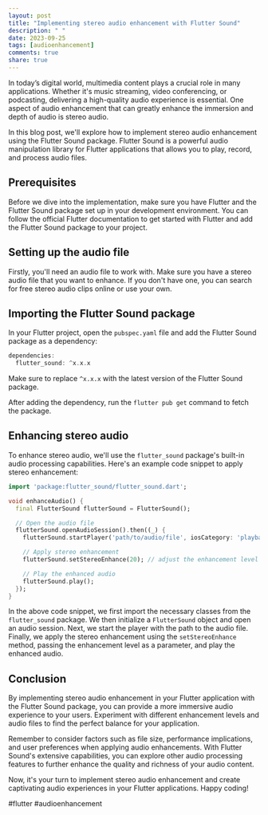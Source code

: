 ```yaml
---
layout: post
title: "Implementing stereo audio enhancement with Flutter Sound"
description: " "
date: 2023-09-25
tags: [audioenhancement]
comments: true
share: true
---
```


In today’s digital world, multimedia content plays a crucial role in many applications. Whether it's music streaming, video conferencing, or podcasting, delivering a high-quality audio experience is essential. One aspect of audio enhancement that can greatly enhance the immersion and depth of audio is stereo audio.

In this blog post, we'll explore how to implement stereo audio enhancement using the Flutter Sound package. Flutter Sound is a powerful audio manipulation library for Flutter applications that allows you to play, record, and process audio files.

## Prerequisites

Before we dive into the implementation, make sure you have Flutter and the Flutter Sound package set up in your development environment. You can follow the official Flutter documentation to get started with Flutter and add the Flutter Sound package to your project.

## Setting up the audio file

Firstly, you'll need an audio file to work with. Make sure you have a stereo audio file that you want to enhance. If you don't have one, you can search for free stereo audio clips online or use your own.

## Importing the Flutter Sound package

In your Flutter project, open the `pubspec.yaml` file and add the Flutter Sound package as a dependency:

```dart
dependencies:
  flutter_sound: ^x.x.x
```
Make sure to replace `^x.x.x` with the latest version of the Flutter Sound package.

After adding the dependency, run the `flutter pub get` command to fetch the package.

## Enhancing stereo audio

To enhance stereo audio, we'll use the `flutter_sound` package's built-in audio processing capabilities. Here's an example code snippet to apply stereo enhancement:

```dart
import 'package:flutter_sound/flutter_sound.dart';

void enhanceAudio() {
  final FlutterSound flutterSound = FlutterSound();

  // Open the audio file
  flutterSound.openAudioSession().then((_) {
    flutterSound.startPlayer('path/to/audio/file', iosCategory: 'playback_mixed');

    // Apply stereo enhancement
    flutterSound.setStereoEnhance(20); // adjust the enhancement level as needed

    // Play the enhanced audio
    flutterSound.play();
  });
}
```
In the above code snippet, we first import the necessary classes from the `flutter_sound` package. We then initialize a `FlutterSound` object and open an audio session. Next, we start the player with the path to the audio file. Finally, we apply the stereo enhancement using the `setStereoEnhance` method, passing the enhancement level as a parameter, and play the enhanced audio.

## Conclusion

By implementing stereo audio enhancement in your Flutter application with the Flutter Sound package, you can provide a more immersive audio experience to your users. Experiment with different enhancement levels and audio files to find the perfect balance for your application.

Remember to consider factors such as file size, performance implications, and user preferences when applying audio enhancements. With Flutter Sound's extensive capabilities, you can explore other audio processing features to further enhance the quality and richness of your audio content.

Now, it's your turn to implement stereo audio enhancement and create captivating audio experiences in your Flutter applications. Happy coding!

#flutter #audioenhancement